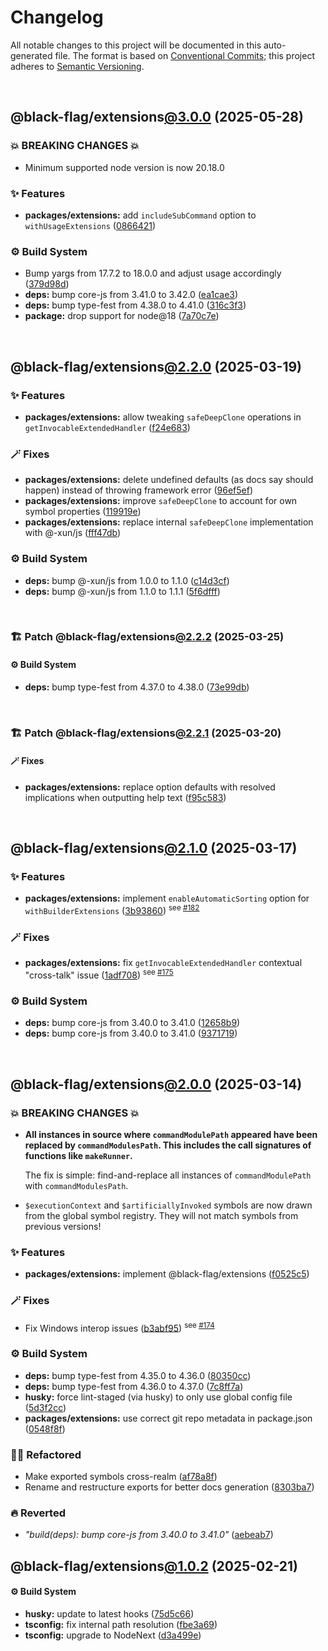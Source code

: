 # Changelog

All notable changes to this project will be documented in this auto-generated
file. The format is based on [Conventional Commits][1];
this project adheres to [Semantic Versioning][2].

<br />

## @black-flag/extensions[@3.0.0][3] (2025-05-28)

### 💥 BREAKING CHANGES 💥

- Minimum supported node version is now 20.18.0

### ✨ Features

- **packages/extensions:** add `includeSubCommand` option to `withUsageExtensions` ([0866421][4])

### ⚙️ Build System

- Bump yargs from 17.7.2 to 18.0.0 and adjust usage accordingly ([379d98d][5])
- **deps:** bump core-js from 3.41.0 to 3.42.0 ([ea1cae3][6])
- **deps:** bump type-fest from 4.38.0 to 4.41.0 ([316c3f3][7])
- **package:** drop support for node\@18 ([7a70c7e][8])

<br />

## @black-flag/extensions[@2.2.0][9] (2025-03-19)

### ✨ Features

- **packages/extensions:** allow tweaking `safeDeepClone` operations in `getInvocableExtendedHandler` ([f24e683][10])

### 🪄 Fixes

- **packages/extensions:** delete undefined defaults (as docs say should happen) instead of throwing framework error ([96ef5ef][11])
- **packages/extensions:** improve `safeDeepClone` to account for own symbol properties ([119919e][12])
- **packages/extensions:** replace internal `safeDeepClone` implementation with @-xun/js ([fff47db][13])

### ⚙️ Build System

- **deps:** bump @-xun/js from 1.0.0 to 1.1.0 ([c14d3cf][14])
- **deps:** bump @-xun/js from 1.1.0 to 1.1.1 ([5f6dfff][15])

<br />

### 🏗️ Patch @black-flag/extensions[@2.2.2][16] (2025-03-25)

#### ⚙️ Build System

- **deps:** bump type-fest from 4.37.0 to 4.38.0 ([73e99db][17])

<br />

### 🏗️ Patch @black-flag/extensions[@2.2.1][18] (2025-03-20)

#### 🪄 Fixes

- **packages/extensions:** replace option defaults with resolved implications when outputting help text ([f95c583][19])

<br />

## @black-flag/extensions[@2.1.0][20] (2025-03-17)

### ✨ Features

- **packages/extensions:** implement `enableAutomaticSorting` option for `withBuilderExtensions` ([3b93860][21]) <sup>see [#182][22]</sup>

### 🪄 Fixes

- **packages/extensions:** fix `getInvocableExtendedHandler` contextual "cross-talk" issue ([1adf708][23]) <sup>see [#175][24]</sup>

### ⚙️ Build System

- **deps:** bump core-js from 3.40.0 to 3.41.0 ([12658b9][25])
- **deps:** bump core-js from 3.40.0 to 3.41.0 ([9371719][26])

<br />

## @black-flag/extensions[@2.0.0][27] (2025-03-14)

### 💥 BREAKING CHANGES 💥

- **All instances in source where `commandModulePath` appeared have been replaced by `commandModulesPath`. This includes the call signatures of functions like `makeRunner`.**

  The fix is simple: find-and-replace all instances of `commandModulePath` with `commandModulesPath`.

- `$executionContext` and `$artificiallyInvoked` symbols are now drawn from the global symbol registry. They will not match symbols from previous versions!

### ✨ Features

- **packages/extensions:** implement @black-flag/extensions ([f0525c5][28])

### 🪄 Fixes

- Fix Windows interop issues ([b3abf95][29]) <sup>see [#174][30]</sup>

### ⚙️ Build System

- **deps:** bump type-fest from 4.35.0 to 4.36.0 ([80350cc][31])
- **deps:** bump type-fest from 4.36.0 to 4.37.0 ([7c8ff7a][32])
- **husky:** force lint-staged (via husky) to only use global config file ([5d3f2cc][33])
- **packages/extensions:** use correct git repo metadata in package.json ([0548f8f][34])

### 🧙🏿 Refactored

- Make exported symbols cross-realm ([af78a8f][35])
- Rename and restructure exports for better docs generation ([8303ba7][36])

### 🔥 Reverted

- _"build(deps): bump core-js from 3.40.0 to 3.41.0"_ ([aebeab7][37])

## @black-flag/extensions[@1.0.2][38] (2025-02-21)

#### ⚙️ Build System

- **husky:** update to latest hooks ([75d5c66][39])
- **tsconfig:** fix internal path resolution ([fbe3a69][40])
- **tsconfig:** upgrade to NodeNext ([d3a499e][41])

[1]: https://conventionalcommits.org
[2]: https://semver.org
[3]: https://github.com/Xunnamius/black-flag/compare/@black-flag/extensions@2.2.2...@black-flag/extensions@3.0.0
[4]: https://github.com/Xunnamius/black-flag/commit/0866421689eb12206a72880c2087d3fcf02f097e
[5]: https://github.com/Xunnamius/black-flag/commit/379d98d3658e906242f405ab4234d58967b5d218
[6]: https://github.com/Xunnamius/black-flag/commit/ea1cae3c0090577caeddd1155855334a6a3398ba
[7]: https://github.com/Xunnamius/black-flag/commit/316c3f3f2a74bee2d8d5836119a527a8605a58a5
[8]: https://github.com/Xunnamius/black-flag/commit/7a70c7e44633bf3b15b0662ce212ece66de038c8
[9]: https://github.com/Xunnamius/black-flag/compare/@black-flag/extensions@2.1.0...@black-flag/extensions@2.2.0
[10]: https://github.com/Xunnamius/black-flag/commit/f24e683503f57d7c6785584366260d2a19cae1f1
[11]: https://github.com/Xunnamius/black-flag/commit/96ef5ef271071d7886664e00b661d5f21655c0f3
[12]: https://github.com/Xunnamius/black-flag/commit/119919ef40e6a89644ec3156b9bae57c5e24b459
[13]: https://github.com/Xunnamius/black-flag/commit/fff47db4d3a0610fec0fdd48ba7a5cf006993ac7
[14]: https://github.com/Xunnamius/black-flag/commit/c14d3cf8c1964184f8d222e6586eb6c95c5b4fbb
[15]: https://github.com/Xunnamius/black-flag/commit/5f6dfffed3686aa83522ed99127c8acc6eff7158
[16]: https://github.com/Xunnamius/black-flag/compare/@black-flag/extensions@2.2.1...@black-flag/extensions@2.2.2
[17]: https://github.com/Xunnamius/black-flag/commit/73e99dbbbcc8a2954ffc14a653e893e01b7d050e
[18]: https://github.com/Xunnamius/black-flag/compare/@black-flag/extensions@2.2.0...@black-flag/extensions@2.2.1
[19]: https://github.com/Xunnamius/black-flag/commit/f95c583e511ffd5017418cd59d849f0c324c1189
[20]: https://github.com/Xunnamius/black-flag/compare/@black-flag/extensions@2.0.0...@black-flag/extensions@2.1.0
[21]: https://github.com/Xunnamius/black-flag/commit/3b9386082ffb4c7b2987c0f2b2e00e6cd48ad4bb
[22]: https://github.com/Xunnamius/black-flag/issues/182
[23]: https://github.com/Xunnamius/black-flag/commit/1adf7086f5837a4166d7bdfc87028a031d772480
[24]: https://github.com/Xunnamius/black-flag/issues/175
[25]: https://github.com/Xunnamius/black-flag/commit/12658b92d7bda44a0105775dae2db2cb0a1fcdee
[26]: https://github.com/Xunnamius/black-flag/commit/937171967cd8887a8aba12cbb23c0adffacc6c78
[27]: https://github.com/Xunnamius/black-flag/compare/@black-flag/extensions@1.0.2...@black-flag/extensions@2.0.0
[28]: https://github.com/Xunnamius/black-flag/commit/f0525c5f4bf72b0f28fedf4f6d66f4a1b7353b05
[29]: https://github.com/Xunnamius/black-flag/commit/b3abf95ca2958d5d2fca1091178c050ef88fe5f5
[30]: https://github.com/Xunnamius/black-flag/issues/174
[31]: https://github.com/Xunnamius/black-flag/commit/80350cca61bef915d737fb097e4e3838118a1167
[32]: https://github.com/Xunnamius/black-flag/commit/7c8ff7ad8ffd4d822329278da0a21db54f904f25
[33]: https://github.com/Xunnamius/black-flag/commit/5d3f2ccdfcd615917892d27a5c2cfa1b28879e0c
[34]: https://github.com/Xunnamius/black-flag/commit/0548f8fe3c7daa363173184e34f2307f8964dbed
[35]: https://github.com/Xunnamius/black-flag/commit/af78a8fbc5839e0d3db1b07312bbc854ef1b7a0d
[36]: https://github.com/Xunnamius/black-flag/commit/8303ba7f438ae7f7dedfc2b6f5fd396cab32b252
[37]: https://github.com/Xunnamius/black-flag/commit/aebeab7d2567bc70eedd5920ea51c02bfe3dc081
[38]: https://github.com/Xunnamius/black-flag/compare/d3a499e7aeddf23d392479b2cf99cc98bce8226f...@black-flag/extensions@1.0.2
[39]: https://github.com/Xunnamius/black-flag/commit/75d5c66bcce8f0c2c139962f7ddd28aa0c9499d7
[40]: https://github.com/Xunnamius/black-flag/commit/fbe3a699a9063ed7da08311a22fe798672583b0f
[41]: https://github.com/Xunnamius/black-flag/commit/d3a499e7aeddf23d392479b2cf99cc98bce8226f
